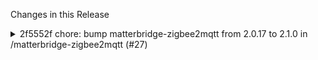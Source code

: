Changes in this Release

<details><summary>2f5552f chore: bump matterbridge-zigbee2mqtt from 2.0.17 to 2.1.0 in /matterbridge-zigbee2mqtt (#27)</summary>
chore: bump matterbridge-zigbee2mqtt from 2.0.17 to 2.1.0 in /matterbridge-zigbee2mqtt (#27)

Bumps
[matterbridge-zigbee2mqtt](https://github.com/Luligu/matterbridge-zigbee2mqtt)
from 2.0.17 to 2.1.0.
<details>
<summary>Release notes</summary>
<p><em>Sourced from <a
href="https://github.com/Luligu/matterbridge-zigbee2mqtt/releases">matterbridge-zigbee2mqtt's
releases</a>.</em></p>
<blockquote>
<h2>Release 2.1.0</h2>
<h2>[2.1.0] - 2024-06-19</h2>
<h3>Added</h3>
<ul>
<li>[dependencies]: Update dependencies.</li>
<li>[schema]: Added schema to the root directory of the plugin.</li>
<li>[z2m]: Added soil_moisture property as humidity sensor.</li>
<li>[z2m]: Added transition if the zigbee device supports it and the
controller sends it. You can disable this globally adding transition to
the featureBlackList or only for the single device adding transition to
the deviceFeatureBlackList. (Thanks Stefan Schweiger).</li>
</ul>
<h3>Changed</h3>
<ul>
<li>[matter]: Removed PowerSourceConfiguration cluster that is
deprecated in Matter 1.3.</li>
</ul>
<h3>Fixed</h3>
<ul>
<li>[schema]: Username and password are no more required fields (Thanks
Stefan Schweiger).</li>
<li>[LevelControl]: Fixed the commandHandler for LevelControl in child
endpoint (Thanks jpadie).</li>
<li>[availability]: Fixed the issue that caused the availability event
sent before the start to be ignored.</li>
</ul>
<!-- raw HTML omitted -->
</blockquote>
</details>
<details>
<summary>Changelog</summary>
<p><em>Sourced from <a
href="https://github.com/Luligu/matterbridge-zigbee2mqtt/blob/main/CHANGELOG.md">matterbridge-zigbee2mqtt's
changelog</a>.</em></p>
<blockquote>
<h2>[2.1.0] - 2024-06-19</h2>
<h3>Added</h3>
<ul>
<li>[dependencies]: Update dependencies.</li>
<li>[schema]: Added schema to the root directory of the plugin.</li>
<li>[z2m]: Added soil_moisture property as humidity sensor.</li>
<li>[z2m]: Added transition if the zigbee device supports it and the
controller sends it. You can disable this globally adding transition to
the featureBlackList or only for the single device adding transition to
the deviceFeatureBlackList. (Thanks Stefan Schweiger).</li>
</ul>
<h3>Changed</h3>
<ul>
<li>[matter]: Removed PowerSourceConfiguration cluster that is
deprecated in Matter 1.3.</li>
</ul>
<h3>Fixed</h3>
<ul>
<li>[schema]: Username and password are no more required fields (Thanks
Stefan Schweiger).</li>
<li>[LevelControl]: Fixed the commandHandler for LevelControl in child
endpoint (Thanks jpadie).</li>
<li>[availability]: Fixed the issue that caused the availability event
sent before the start to be ignored.</li>
</ul>
<!-- raw HTML omitted -->
</blockquote>
</details>
<details>
<summary>Commits</summary>
<ul>
<li><a
href="https://github.com/Luligu/matterbridge-zigbee2mqtt/commit/c4b49c41d573a43973bb3b203980b40c21732680"><code>c4b49c4</code></a>
Merge pull request <a
href="https://redirect.github.com/Luligu/matterbridge-zigbee2mqtt/issues/29">#29</a>
from Luligu/dev</li>
<li><a
href="https://github.com/Luligu/matterbridge-zigbee2mqtt/commit/621aeec941714821f9c56ee8bf2bad06933673a7"><code>621aeec</code></a>
Release 2.1.0</li>
<li><a
href="https://github.com/Luligu/matterbridge-zigbee2mqtt/commit/bfe112b14c7f494586af99160719a0c86dacecdd"><code>bfe112b</code></a>
Release 2.1.0</li>
<li><a
href="https://github.com/Luligu/matterbridge-zigbee2mqtt/commit/aea1b26a4b4f2ab13df4f0cece029e7d046ccff3"><code>aea1b26</code></a>
Release 2.0.18</li>
<li><a
href="https://github.com/Luligu/matterbridge-zigbee2mqtt/commit/b5f98fc5f8db3446f6f2e21622d7a2412430dc44"><code>b5f98fc</code></a>
Refactor BridgeDevice to use methods from MatterbridgeDevice</li>
<li><a
href="https://github.com/Luligu/matterbridge-zigbee2mqtt/commit/9de8622a39d7a449346b2ea0defb2503727d1ed1"><code>9de8622</code></a>
Release 2.0.18</li>
<li><a
href="https://github.com/Luligu/matterbridge-zigbee2mqtt/commit/8e0a6b9b9a5a2358735a48beacd2509905b40fa1"><code>8e0a6b9</code></a>
Release 2.0.18</li>
<li><a
href="https://github.com/Luligu/matterbridge-zigbee2mqtt/commit/3b78c7e675ca70bb3e566e1e25f868c30da1d03b"><code>3b78c7e</code></a>
Added soil_moisture as humidity sensor</li>
<li><a
href="https://github.com/Luligu/matterbridge-zigbee2mqtt/commit/ac021486e2c59a1d8efab47d42714d4daff34103"><code>ac02148</code></a>
Update dependencies</li>
<li><a
href="https://github.com/Luligu/matterbridge-zigbee2mqtt/commit/c4028d63d1988910a7eac9b4af4b5dfa9180b98c"><code>c4028d6</code></a>
Create matterbridge-zigbee2mqtt.schema.json</li>
<li>Additional commits viewable in <a
href="https://github.com/Luligu/matterbridge-zigbee2mqtt/compare/2.0.17...2.1.0">compare
view</a></li>
</ul>
</details>
<br />


[![Dependabot compatibility
score](https://dependabot-badges.githubapp.com/badges/compatibility_score?dependency-name=matterbridge-zigbee2mqtt&package-manager=npm_and_yarn&previous-version=2.0.17&new-version=2.1.0)](https://docs.github.com/en/github/managing-security-vulnerabilities/about-dependabot-security-updates#about-compatibility-scores)

Dependabot will resolve any conflicts with this PR as long as you don't
alter it yourself. You can also trigger a rebase manually by commenting
`@dependabot rebase`.

[//]: # (dependabot-automerge-start)
[//]: # (dependabot-automerge-end)

---

<details>
<summary>Dependabot commands and options</summary>
<br />

You can trigger Dependabot actions by commenting on this PR:
- `@dependabot rebase` will rebase this PR
- `@dependabot recreate` will recreate this PR, overwriting any edits
that have been made to it
- `@dependabot merge` will merge this PR after your CI passes on it
- `@dependabot squash and merge` will squash and merge this PR after
your CI passes on it
- `@dependabot cancel merge` will cancel a previously requested merge
and block automerging
- `@dependabot reopen` will reopen this PR if it is closed
- `@dependabot close` will close this PR and stop Dependabot recreating
it. You can achieve the same result by closing it manually
- `@dependabot show <dependency name> ignore conditions` will show all
of the ignore conditions of the specified dependency
- `@dependabot ignore this major version` will close this PR and stop
Dependabot creating any more for this major version (unless you reopen
the PR or upgrade to it yourself)
- `@dependabot ignore this minor version` will close this PR and stop
Dependabot creating any more for this minor version (unless you reopen
the PR or upgrade to it yourself)
- `@dependabot ignore this dependency` will close this PR and stop
Dependabot creating any more for this dependency (unless you reopen the
PR or upgrade to it yourself)


</details>

Signed-off-by: dependabot[bot] <support@github.com>
Co-authored-by: dependabot[bot] <49699333+dependabot[bot]@users.noreply.github.com></details>
